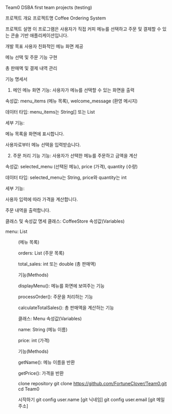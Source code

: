 Team0
DSBA first team projects (testing)

프로젝트 개요
프로젝트명
Coffee Ordering System

프로젝트 설명
이 프로그램은 사용자가 직접 커피 메뉴를 선택하고 주문 및 결제할 수 있는 콘솔 기반 애플리케이션입니다.

개발 목표
사용자 친화적인 메뉴 화면 제공

메뉴 선택 및 주문 기능 구현

총 판매액 및 결제 내역 관리

기능 명세서
1. 메인 메뉴 화면
기능: 사용자가 메뉴를 선택할 수 있는 화면을 출력

속성값: menu_items (메뉴 목록), welcome_message (환영 메시지)

데이터 타입: menu_items는 String[] 또는 List<String>

세부 기능:

메뉴 목록을 화면에 표시합니다.

사용자로부터 메뉴 선택을 입력받습니다.

2. 주문 처리 기능
기능: 사용자가 선택한 메뉴를 주문하고 금액을 계산

속성값: selected_menu (선택된 메뉴), price (가격), quantity (수량)

데이터 타입: selected_menu는 String, price와 quantity는 int

세부 기능:

사용자 입력에 따라 가격을 계산합니다.

주문 내역을 출력합니다.

클래스 및 속성값 명세
클래스: CoffeeStore
속성값(Variables)

menu: List<Menu> (메뉴 목록)

orders: List<Order> (주문 목록)

total_sales: int 또는 double (총 판매액)

기능(Methods)

displayMenu(): 메뉴를 화면에 보여주는 기능

processOrder(): 주문을 처리하는 기능

calculateTotalSales(): 총 판매액을 계산하는 기능

클래스: Menu
속성값(Variables)

name: String (메뉴 이름)

price: int (가격)

기능(Methods)

getName(): 메뉴 이름을 반환

getPrice(): 가격을 반환

clone repository
git clone https://github.com/FortuneClover/Team0.git
cd Team0



시작하기
git config user.name [git 닉네임]
git config user.email [git 메일 주소]


